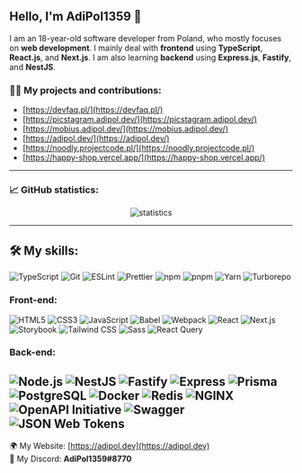 ## Hello, I'm AdiPol1359 👋

I am an 18-year-old software developer from Poland, who mostly focuses on **web development**. I mainly deal with **frontend** using **TypeScript**, **React.js**, and **Next.js**. I am also learning **backend** using **Express.js**, **Fastify**, and **NestJS**.

### 👨‍💻 My projects and contributions:
- [https://devfaq.pl/](https://devfaq.pl/)
- [https://picstagram.adipol.dev/](https://picstagram.adipol.dev/)
- [https://mobius.adipol.dev/](https://mobius.adipol.dev/)
- [https://adipol.dev/](https://adipol.dev/)
- [https://noodly.projectcode.pl/](https://noodly.projectcode.pl/)
- [https://happy-shop.vercel.app/](https://happy-shop.vercel.app/)
  
---

### 📈 GitHub statistics:
<p align="center">
  <img src="https://github-readme-stats.vercel.app/api?username=adipol1359&show_icons=true" alt="statistics">
</p>

---

## 🛠️ My skills:
![TypeScript](https://img.shields.io/badge/-TypeScript-3178C6?style=for-the-badge&logoColor=white&logo=typescript)
![Git](https://img.shields.io/badge/-Git-F05032?style=for-the-badge&logoColor=white&logo=git)
![ESLint](https://img.shields.io/badge/-ESLint-4B32C3?style=for-the-badge&logoColor=white&logo=eslint)
![Prettier](https://img.shields.io/badge/-Prettier-F7B93E?style=for-the-badge&logoColor=white&logo=prettier)
![npm](https://img.shields.io/badge/-npm-CB3837?style=for-the-badge&logoColor=white&logo=npm)
![pnpm](https://img.shields.io/badge/-pnpm-F69220?style=for-the-badge&logoColor=white&logo=pnpm)
![Yarn](https://img.shields.io/badge/-Yarn-2C8EBB?style=for-the-badge&logoColor=white&logo=yarn)
![Turborepo](https://img.shields.io/badge/-Turborepo-EF4444?style=for-the-badge&logoColor=white&logo=turborepo)

### Front-end:
![HTML5](https://img.shields.io/badge/-HTML5-E34F26?style=for-the-badge&logoColor=white&logo=html5)
![CSS3](https://img.shields.io/badge/-CSS3-1572B6?style=for-the-badge&logoColor=white&logo=css3)
![JavaScript](https://img.shields.io/badge/-JavaScript-F7DF1E?style=for-the-badge&logoColor=white&logo=javascript)
![Babel](https://img.shields.io/badge/-Babel-F9DC3E?style=for-the-badge&logoColor=white&logo=babel)
![Webpack](https://img.shields.io/badge/-Webpack-8DD6F9?style=for-the-badge&logoColor=white&logo=webpack)
![React](https://img.shields.io/badge/-React-61DAFB?style=for-the-badge&logoColor=white&logo=react)
![Next.js](https://img.shields.io/badge/-Next.js-000000?style=for-the-badge&logoColor=white&logo=next.js)
![Storybook](https://img.shields.io/badge/-Storybook-FF4785?style=for-the-badge&logoColor=white&logo=storybook)
![Tailwind CSS](https://img.shields.io/badge/-Tailwind%20CSS-06B6D4?style=for-the-badge&logoColor=white&logo=tailwind%20css)
![Sass](https://img.shields.io/badge/-Sass-CC6699?style=for-the-badge&logoColor=white&logo=sass)
![React Query](https://img.shields.io/badge/-React%20Query-FF4154?style=for-the-badge&logoColor=white&logo=react%20query)

### Back-end:
![Node.js](https://img.shields.io/badge/-Node.js-339933?style=for-the-badge&logoColor=white&logo=node.js)
![NestJS](https://img.shields.io/badge/-NestJS-E0234E?style=for-the-badge&logoColor=white&logo=nestjs)
![Fastify](https://img.shields.io/badge/-Fastify-000000?style=for-the-badge&logoColor=white&logo=fastify)
![Express](https://img.shields.io/badge/-Express-000000?style=for-the-badge&logoColor=white&logo=express)
![Prisma](https://img.shields.io/badge/-Prisma-2D3748?style=for-the-badge&logoColor=white&logo=prisma)
![PostgreSQL](https://img.shields.io/badge/-PostgreSQL-4169E1?style=for-the-badge&logoColor=white&logo=postgresql)
![Docker](https://img.shields.io/badge/-Docker-2496ED?style=for-the-badge&logoColor=white&logo=docker)
![Redis](https://img.shields.io/badge/-Redis-DC382D?style=for-the-badge&logoColor=white&logo=redis)
![NGINX](https://img.shields.io/badge/-NGINX-009639?style=for-the-badge&logoColor=white&logo=nginx)
![OpenAPI Initiative](https://img.shields.io/badge/-OpenAPI%20Initiative-6BA539?style=for-the-badge&logoColor=white&logo=openapi%20initiative)
![Swagger](https://img.shields.io/badge/-Swagger-85EA2D?style=for-the-badge&logoColor=white&logo=swagger)
![JSON Web Tokens](https://img.shields.io/badge/-JSON%20Web%20Tokens-000000?style=for-the-badge&logoColor=white&logo=json%20web%20tokens)
---

🌍 My Website: [https://adipol.dev](https://adipol.dev)<br>
📱 My Discord: **AdiPol1359#8770**
